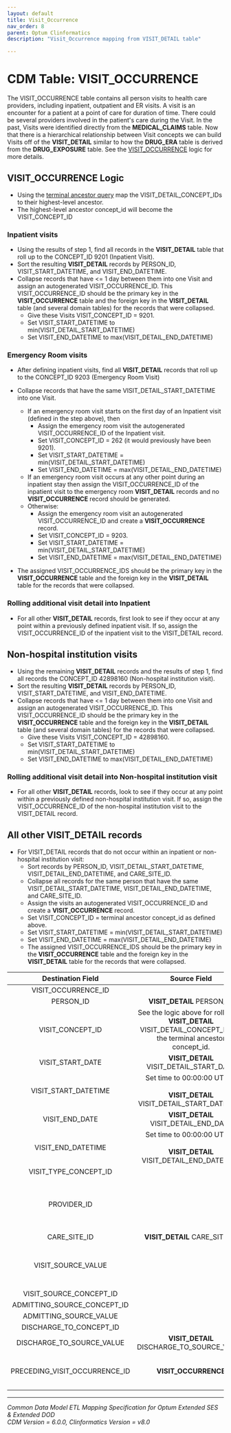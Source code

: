 ```yaml
---
layout: default
title: Visit_Occurrence
nav_order: 8
parent: Optum Clinformatics
description: "Visit_Occurrence mapping from VISIT_DETAIL table"

---
```

# CDM Table: VISIT_OCCURRENCE

The VISIT_OCCURRENCE table contains all person visits to health care providers, including inpatient, outpatient and ER visits. A visit is an encounter for a patient at a point of care for duration of time. There could be several providers involved in the patient's care during the Visit. In the past, Visits were identified directly from the **MEDICAL_CLAIMS** table. Now that there is a hierarchical relationship between Visit concepts we can build Visits off of the **VISIT_DETAIL** similar to how the **DRUG_ERA** table is derived from the **DRUG_EXPOSURE** table. See the [VISIT_OCCURRENCE](#VISIT_OCCURRENCE-Logic) logic for more details.

## **VISIT_OCCURRENCE** Logic
- Using the [terminal ancestor query](https://github.com/OHDSI/ETL-LambdaBuilder/blob/master/docs/Optum%20Clinformatics/Queries/CMS_PlaceOfService_OMOP_Vocab.sql) map the VISIT_DETAIL_CONCEPT_IDs to their highest-level ancestor.
- The highest-level ancestor concept_id will become the VISIT_CONCEPT_ID

### **Inpatient visits**
- Using the results of step 1, find all records in the **VISIT_DETAIL** table that roll up to the CONCEPT_ID 9201 (Inpatient Visit).
- Sort the resulting **VISIT_DETAIL** records by PERSON_ID, VISIT_START_DATETIME, and VISIT_END_DATETIME.
- Collapse records that have <= 1 day between them into one Visit and assign an autogenerated VISIT_OCCURRENCE_ID. This VISIT_OCCURRENCE_ID should be the primary key in the **VISIT_OCCURRENCE** table and the foreign key in the **VISIT_DETAIL** table (and several domain tables) for the records that were collapsed. 
    - Give these Visits VISIT_CONCEPT_ID = 9201. 
    - Set VISIT_START_DATETIME to min(VISIT_DETAIL_START_DATETIME)
    - Set VISIT_END_DATETIME to max(VISIT_DETAIL_END_DATETIME)

### **Emergency Room visits**
- After defining inpatient visits, find all **VISIT_DETAIL** records that roll up to the CONCEPT_ID 9203 (Emergency Room Visit)
- Collapse records that have the same VISIT_DETAIL_START_DATETIME into one Visit. 
    - If an emergency room visit starts on the first day of an Inpatient visit (defined in the step above), then 
        - Assign the emergency room visit the autogenerated VISIT_OCCURRENCE_ID of the Inpatient visit.
        - Set VISIT_CONCEPT_ID = 262 (it would previously have been 9201). 
        - Set VISIT_START_DATETIME = min(VISIT_DETAIL_START_DATETIME)
        - Set VISIT_END_DATETIME = max(VISIT_DETAIL_END_DATETIME)
    - If an emergency room visit occurs at any other point during an inpatient stay then assign the VISIT_OCCURRENCE_ID of the inpatient visit to the emergency room **VISIT_DETAIL** records and no **VISIT_OCCURRENCE** record should be generated. 
    - Otherwise:
        - Assign the emergency room visit an autogenerated VISIT_OCCURRENCE_ID and create a **VISIT_OCCURRENCE** record.
        - Set VISIT_CONCEPT_ID = 9203. 
        - Set VISIT_START_DATETIME = min(VISIT_DETAIL_START_DATETIME)
        - Set VISIT_END_DATETIME = max(VISIT_DETAIL_END_DATETIME)

- The assigned VISIT_OCCURRENCE_IDS should be the primary key in the **VISIT_OCCURRENCE** table and the foreign key in the **VISIT_DETAIL** table for the records that were collapsed. 

### **Rolling additional visit detail into Inpatient**
- For all other **VISIT_DETAIL** records, first look to see if they occur at any point within a previously defined inpatient visit. If so, assign the VISIT_OCCURRENCE_ID of the inpatient visit to the VISIT_DETAIL record. 

## Non-hospital institution visits
- Using the remaining **VISIT_DETAIL** records and the results of step 1, find all records the CONCEPT_ID 42898160 (Non-hospital institution visit).
- Sort the resulting **VISIT_DETAIL** records by PERSON_ID, VISIT_START_DATETIME, and VISIT_END_DATETIME.
- Collapse records that have <= 1 day between them into one Visit and assign an autogenerated VISIT_OCCURRENCE_ID. This VISIT_OCCURRENCE_ID should be the primary key in the **VISIT_OCCURRENCE** table and the foreign key in the **VISIT_DETAIL** table (and several domain tables) for the records that were collapsed. 
    - Give these Visits VISIT_CONCEPT_ID = 42898160. 
    - Set VISIT_START_DATETIME to min(VISIT_DETAIL_START_DATETIME)
    - Set VISIT_END_DATETIME to max(VISIT_DETAIL_END_DATETIME)
### **Rolling additional visit detail into Non-hospital institution visit**
- For all other **VISIT_DETAIL** records, look to see if they occur at any point within a previously defined non-hospital institution visit. If so, assign the VISIT_OCCURRENCE_ID of the non-hospital institution visit to the VISIT_DETAIL record. 

## All other **VISIT_DETAIL** records
- For VISIT_DETAIL records that do not occur within an inpatient or non-hospital institution visit:
    - Sort records by PERSON_ID, VISIT_DETAIL_START_DATETIME, VISIT_DETAIL_END_DATETIME, and CARE_SITE_ID.
    - Collapse all records for the same person that have the same VISIT_DETAIL_START_DATETIME, VISIT_DETAIL_END_DATETIME, and CARE_SITE_ID.
    - Assign the visits an autogenerated VISIT_OCCURRENCE_ID and create a **VISIT_OCCURRENCE** record.
    - Set VISIT_CONCEPT_ID = terminal ancestor concept_id as defined above. 
    - Set VISIT_START_DATETIME = min(VISIT_DETAIL_START_DATETIME)
    - Set VISIT_END_DATETIME = max(VISIT_DETAIL_END_DATETIME)
    - The assigned VISIT_OCCURRENCE_IDS should be the primary key in the **VISIT_OCCURRENCE** table and the foreign key in the **VISIT_DETAIL** table for the records that were collapsed. 

**Destination Field**|**Source Field**|**Applied Rule**|**Comment**
:-----:|:-----:|:-----:|:-----:
VISIT_OCCURRENCE_ID| |System generated.|
PERSON_ID|**VISIT_DETAIL** PERSON_ID||
VISIT_CONCEPT_ID|See the logic above for rolling up **VISIT_DETAIL** VISIT_DETAIL_CONCEPT_ID the the terminal ancestor concept_id.|
VISIT_START_DATE|**VISIT_DETAIL** VISIT_DETAIL_START_DATE| Use min(VISIT_DETAIL_START_DATE) |
VISIT_START_DATETIME|Set time to 00:00:00 UTC tz<br/><br/>**VISIT_DETAIL** VISIT_DETAIL_START_DATETIME| Use min(VISIT_DETAIL_START_DATETIME)  |
VISIT_END_DATE|**VISIT_DETAIL**<br/>VISIT_DETAIL_END_DATE| Use max(VISIT_DETAIL_END_DATE) |
VISIT_END_DATETIME|Set time to 00:00:00 UTC tz<br/><br/>**VISIT_DETAIL**<br/>VISIT_DETAIL_END_DATETIME| Use max(VISIT_DETAIL_END_DATETIME)|
VISIT_TYPE_CONCEPT_ID| |Use concept [32810 (Claim)](http://www.ohdsi.org/web/atlas/#/concept/32810)|
PROVIDER_ID||Use the VISIT_DETAIL records to find provider associated with a visit. If there are more than one provider_id, then sort by inpatient>emergency room>outpatient and pick the first occurrrence by date.|
CARE_SITE_ID|**VISIT_DETAIL** CARE_SITE_ID |  |
VISIT_SOURCE_VALUE|  | This will be blank though the VISIT_OCCURRENCE_ID can be linked back to VISIT_DETAIL which can then be linked to the source through the VISIT_DETAIL_SOURCE_VALUE|
VISIT_SOURCE_CONCEPT_ID| | 0 |
ADMITTING_SOURCE_CONCEPT_ID| | 0 |
ADMITTING_SOURCE_VALUE| | NULL |
DISCHARGE_TO_CONCEPT_ID|| |
DISCHARGE_TO_SOURCE_VALUE|**VISIT_DETAIL**<br/>DISCHARGE_TO_SOURCE_VALUE| |
PRECEDING_VISIT_OCCURRENCE_ID|**VISIT_OCCURRENCE** | For a given person, find the previous visit and reference it. | A foreign key to the **VISIT_OCCURRENCE** table of the visit immediately

---
*Common Data Model ETL Mapping Specification for Optum Extended SES & Extended DOD*
<br>*CDM Version = 6.0.0, Clinformatics Version = v8.0*
